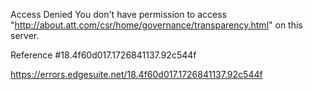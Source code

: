 Access Denied
You don't have permission to access "http://about.att.com/csr/home/governance/transparency.html" on this server.

Reference #18.4f60d017.1726841137.92c544f

https://errors.edgesuite.net/18.4f60d017.1726841137.92c544f